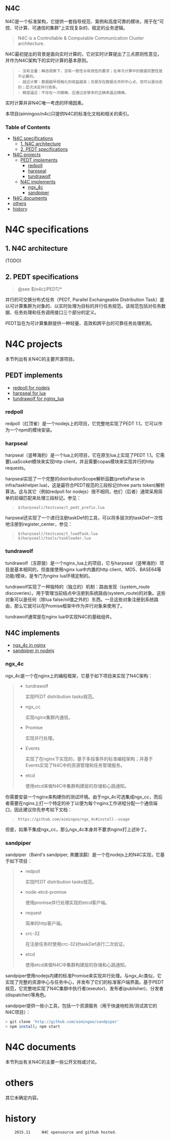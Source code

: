 ## N4C

N4C是一个标准架构，它提供一套指导规范、案例和高度可靠的模块，用于在“可控、可计算、可通信的集群”上实现复杂的、稳定的业务逻辑。

> N4C is a Controllable & Computable Communication Cluster architecture.

N4C最初提出的背景是面向实时计算的，它对实时计算提出了三点原则性意见，并作为N4C架构下的实时计算的基本原则。

> ``` 
> - 没有全量：瞬态观察下，没有一致性与有效性的要求；在单次计算中的数据完整性是不必要的。
> - 就近计算：数据越早规格化则收益越高；总是存在数据合并的中心点，但可以是动态的；层次决定并行效率。
> - 精度逼近：不存在一次精确，应通过足够多的正确来逼近精确。
> ```

实时计算并非N4C唯一考虑的环境因素。

本项目(aimingoo/n4c)只提供N4C的标准化文档和相关的索引。

### Table of Contents

* [N4C specifications](#n4c-specifications)
  * [1. N4C architecture](#1-n4c-architecture)
  * [2. PEDT specifications](#2-pedt-specifications)
* [N4C projects](#n4c-projects)
  * [PEDT implements](#pedt-implements)
    * [redpoll](#redpoll)
    * [harpseal](#harpseal)
    * [tundrawolf](#tundrawolf)
  * [N4C implements](#n4c-implements)
    * [ngx_4c](#ngx_4c)
    * [sandpiper](#sandpiper)
* [N4C documents](#n4c-documents)
* [others](#others)
* [history](#history)

# N4C specifications

## 1. N4C architecture

(TODO)

## 2. PEDT specifications

> @see $(n4c)/PEDT/*

并行的可交换分布式任务（PEDT, Parallel Exchangeable Distribution Task）是以可计算集群为对象的、以实时处理为目标的并行任务规范。该规范包括对任务数据、任务处理和任务调用接口三个部分的定义。

PEDT旨在为可计算集群提供一种轻量、高效和跨平台的可靠任务处理机制。

# N4C projects

本节列出有关N4C的主要开源项目。

## PEDT implements

* [redpoll for nodejs](https://github.com/aimingoo/redpoll)
* [harpseal for lua](https://github.com/aimingoo/harpseal)
* [tundrawolf for nginx_lua](https://github.com/aimingoo/tundrawolf)

### redpoll

redpoll（红顶雀）是一个nodejs上的项目，它完整地实现了PEDT 1.1。它可以作为一个npm的模块安装。

### harpseal

harpseal（竖琴海豹）是一个lua上的项目，它在原生lua上实现了PEDT 1.1。它需要LuaScoket模块来实现http client，并且需要copas模块来实现并行的http requests。

harpseal实现了一个完整的distributionScope解析函数(prefixParse in infra/taskhelper.lua)，这是最符合PEDT规范的三段标记(three parts token)解析算法。这与其它（例如redpoll for nodejs）很不相同，他们（后者）通常采用简单的前缀匹配来处理三段标记。参见：

> ``` text
> $(harpseal)/testcase/t_pedt_prefix.lua
> ```

harpseal还实现了一个递归注册taskDef的工具，可以将多层次的taskDef一次性地注册到register_center，参见：

> ``` text
> $(harpseal)/testcase/t_loadTask.lua
> $(harpseal)/tools/taskloader.lua
> ```

### tundrawolf

tundrawolf（冻原狼）是一个nginx_lua上的项目，它与harpseal（竖琴海豹）项目是基本相同的，但直接使用nginx lua中内置的http client、MD5、BASE64等功能/模块，是专门为nginx lua环境定制的。

tundrawolf实现了一种独特的（独立的）机制：路由发现（system_route discoveries）。用于管理当前结点中注册到系统路由(system_route)的对象。这些对象可以是任何（除lua false/nil值之外的）东西。一旦这些对象注册到系统路由，那么它就可以在Promise框架中作为并行对象来使用了。

tundrawolf通常是在nginx lua中实现N4C的基础组件。

## N4C implements

* [ngx_4c in nginx](https://github.com/aimingoo/ngx_4c)
* [sandpiper in nodejs](https://github.com/aimingoo/sandpiper)

### ngx_4c

ngx_4c是一个在nginx上的编程框架，它基于如下项目来实现了N4C架构：

> * tundrawolf
>   
>   实现PEDT distribution tasks规范。
>   
> * ngx_cc
>   
>   实现nginx集群内通信。
>   
> * Promise
>   
>   实现并行处理。
>   
> * Events
>   
>   实现了在nginx下实现的，基于多投事件的标准编程架构；并基于Events实现了N4C中的资源管理和任务管理服务。
>   
> * etcd
>   
>   使用etcd来做N4C中集群构建层的存储和心跳通知。

你需要安装一个nginx来构建你的测试环境。由于ngx_4c可选集成ngx_cc，而后者需要在nginx上打一个特定的补丁以便为每个nginx工作进程分配一个通信端口，因此建议你先参考如下文档：

> ``` text
> https://github.com/aimingoo/ngx_4c#install--usage
> ```

但是，如果不集成ngx_cc，那么ngx_4c本身并不要求nginx打上述补丁。

### sandpiper

sandpiper（Baird's sandpiper, 黑腰滨鹬）是一个在nodejs上的N4C实现，它基于如下项目：

> * redpoll
>   
>   实现PEDT distribution tasks规范。
>   
> * node-etcd-promise
>   
>   使用promise并行处理实现的etcd客户端。
>   
> * request
>   
>   简单的http客户端。
>   
> * crc-32
>   
>   在注册任务时使用crc-32对taskDef进行二次验证。
>   
> * etcd
>   
>   使用etcd来做N4C中集群构建层的存储和心跳通知。

sandpiper使用nodejs内建的标准Promise来实现并行处理。与ngx_4c类似，它实现了完整的资源中心与任务中心，并发布了它们的标准客户端界面。基于PEDT规范，它完整地实现了N4C集群中执行者(exeutor)、发布者(publisher)、分发者(dispatcher)等角色。

sandpiper提供一些小工具，包括一个资源服务（用于快速地检测/测试其它的N4C项目）：

``` bash
> git clone 'http://github.com/aimingoo/sandpiper'
> npm install; npm start
```

# N4C documents

本节列出有关N4C的主要一些公开文档或讨论。

# others

其它未确定内容。



# history

``` text
	2015.11		N4C opensource and github hosted.
```